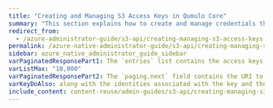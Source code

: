 ```yaml
---
title: "Creating and Managing S3 Access Keys in Qumulo Core"
summary: "This section explains how to create and manage credentials that S3 API actions in Qumulo Core require to access file system resources, such as access key pairs that sign requests."
redirect_from:
  - /azure-administrator-guide/s3-api/creating-managing-s3-access-keys.html
permalink: /azure-native-administrator-guide/s3-api/creating-managing-s3-access-keys.html
sidebar: azure_native_administrator_guide_sidebar
varPaginatedResponsePart1: The `entries` list contains the access keys, limited to the first
varListMax: "10,000"
varPaginatedResponsePart2: The `paging.next` field contains the URI to which you can send a `GET` request to retrieve the next page of access keys. By making `GET` requests with all returned `paging.next` values, you can iterate over all of the access keys in the cluster.
varKeyDoAlso: along with the identities associated with the key and the key creation times
include_content: content-reuse/admin-guides/s3-api/creating-managing-s3-access-keys.md
---
```


